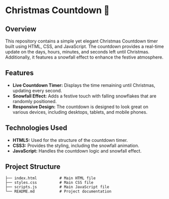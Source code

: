 # Christmas Countdown 🎄

## Overview

This repository contains a simple yet elegant Christmas Countdown timer built using HTML, CSS, and JavaScript. The countdown provides a real-time update on the days, hours, minutes, and seconds left until Christmas. Additionally, it features a snowfall effect to enhance the festive atmosphere.

## Features

- **Live Countdown Timer:** Displays the time remaining until Christmas, updating every second.
- **Snowfall Effect:** Adds a festive touch with falling snowflakes that are randomly positioned.
- **Responsive Design:** The countdown is designed to look great on various devices, including desktops, tablets, and mobile phones.

## Technologies Used

- **HTML5:** Used for the structure of the countdown timer.
- **CSS3:** Provides the styling, including the snowfall animation.
- **JavaScript:** Handles the countdown logic and snowfall effect.

## Project Structure

```plaintext
├── index.html          # Main HTML file
├── styles.css          # Main CSS file
├── scripts.js          # Main JavaScript file
└── README.md           # Project documentation
